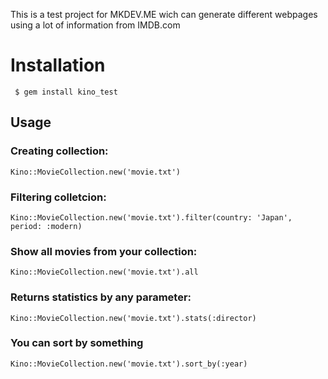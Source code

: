 This is a test project for MKDEV.ME wich can generate different webpages using a lot of information from IMDB.com
# Installation
` $ gem install kino_test`
## Usage

### Creating collection:
`Kino::MovieCollection.new('movie.txt')`

### Filtering colletcion:
`Kino::MovieCollection.new('movie.txt').filter(country: 'Japan', period: :modern)`

### Show all movies from your collection:
`Kino::MovieCollection.new('movie.txt').all`

### Returns statistics by any parameter:
`Kino::MovieCollection.new('movie.txt').stats(:director)`

### You can sort by something
`Kino::MovieCollection.new('movie.txt').sort_by(:year)`
